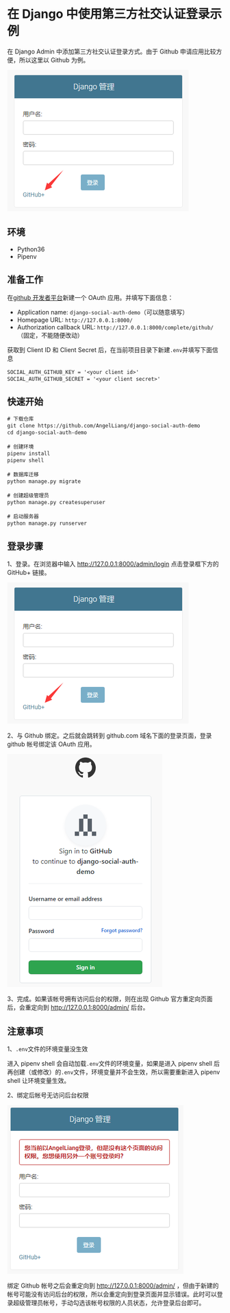 # 在 Django 中使用第三方社交认证登录示例

在 Django Admin 中添加第三方社交认证登录方式。由于 Github 申请应用比较方便，所以这里以 Github 为例。

![登录](screenshot/django-github-login.png)

## 环境

- Python36
- Pipenv

## 准备工作

在[github 开发者平台](https://github.com/settings/applications/new)新建一个 OAuth 应用。并填写下面信息：

- Application name: `django-social-auth-demo`（可以随意填写）
- Homepage URL: `http://127.0.0.1:8000/`
- Authorization callback URL: `http://127.0.0.1:8000/complete/github/`（固定，不能随便改动）

获取到 Client ID 和 Client Secret 后，在当前项目目录下新建`.env`并填写下面信息

    SOCIAL_AUTH_GITHUB_KEY = '<your client id>'
    SOCIAL_AUTH_GITHUB_SECRET = '<your client secret>'

## 快速开始

    # 下载仓库
    git clone https://github.com/AngelLiang/django-social-auth-demo
    cd django-social-auth-demo

    # 创建环境
    pipenv install
    pipenv shell

    # 数据库迁移
    python manage.py migrate

    # 创建超级管理员
    python manage.py createsuperuser

    # 启动服务器
    python manage.py runserver

## 登录步骤

1、登录。在浏览器中输入 http://127.0.0.1:8000/admin/login 点击登录框下方的 GitHub+ 链接。

![登录](screenshot/django-github-login.png)

2、与 Github 绑定。之后就会跳转到 github.com 域名下面的登录页面，登录 github 帐号绑定该 OAuth 应用。

![登录Github](screenshot/github-oauth-login.png)

3、完成。如果该帐号拥有访问后台的权限，则在出现 Github 官方重定向页面后，会重定向到 http://127.0.0.1:8000/admin/ 后台。

## 注意事项

1、`.env`文件的环境变量没生效

进入 pipenv shell 会自动加载`.env`文件的环境变量，如果是进入 pipenv shell 后再创建（或修改）的`.env`文件，环境变量并不会生效，所以需要重新进入 pipenv shell 让环境变量生效。

2、绑定后帐号无访问后台权限

![登录Github](screenshot/django-github-login-error.png)

绑定 Github 帐号之后会重定向到 http://127.0.0.1:8000/admin/ ，但由于新建的帐号可能没有访问后台的权限，所以会重定向到登录页面并显示错误。此时可以登录超级管理员帐号，手动勾选该帐号权限的人员状态，允许登录后台即可。
